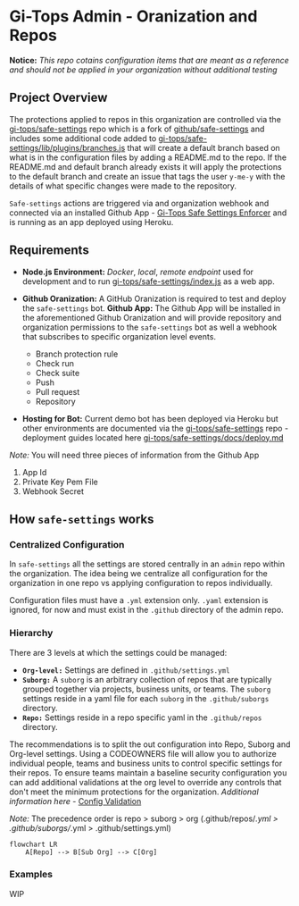 # Gi-Tops Admin - Oranization and Repos

__Notice:__ _This repo cotains configuration items that are meant as a reference and should not be
applied in your organization without additional testing_

## Project Overview

The protections applied to repos in this organization are controlled via the
[gi-tops/safe-settings](https://github.com/gi-tops/safe-settings) repo which is a fork of
[github/safe-settings](https://github.com/github/safe-settings) and includes some additional code
added to
[gi-tops/safe-settings/lib/plugins/branches.js](https://github.com/gi-tops/safe-settings/blob/main-enterprise/lib/plugins/branches.js)
that will create a default branch based on what is in the configuration files by adding a README.md
to the repo. If the README.md and default branch already exists it will apply the protections to the
default branch and create an issue that tags the user `y-me-y` with the details of what specific
changes were made to the repository.

`Safe-settings` actions are triggered via and organization
webhook and connected via an installed Github App - [Gi-Tops Safe Settings
Enforcer](https://github.com/apps/gi-tops-safe-settings-enforcer) and is running as an app
deployed using Heroku.

## Requirements

- __Node.js Environment:__  _Docker_, _local_, _remote endpoint_ used for development and to run
  [gi-tops/safe-settings/index.js](https://github.com/gi-tops/safe-settings/blob/main-enterprise/index.js)
  as a web app.
- __Github Oranization:__ A GitHub Oranization is required to test and deploy the `safe-settings`
  bot.
  __Github App:__ The Github App will be installed in the aforementioned Github Oranization and
  will provide repository and organization permissions to the `safe-settings` bot as well a webhook
  that subscribes to specific organization level events.

  - Branch protection rule
  - Check run
  - Check suite
  - Push
  - Pull request
  - Repository

- __Hosting for Bot:__  Current demo bot has been deployed via Heroku but other environments are
  documented via the [gi-tops/safe-settings](https://github.com/gi-tops/safe-settings) repo -
  deployment guides located here
  [gi-tops/safe-settings/docs/deploy.md](https://github.com/gi-tops/safe-settings/blob/main-enterprise/docs/deploy.md)

_Note:_ You will need three pieces of information from the Github App

1. App Id
1. Private Key Pem File
1. Webhook Secret

## How `safe-settings` works

### Centralized Configuration

In `safe-settings` all the settings are stored centrally in an `admin` repo within the
organization. The idea being we centralize all configuration for the organization in one repo vs
applying configuration to repos individually.

Configuration files must have a `.yml` extension only. `.yaml` extension is ignored, for now and
must exist in the `.github` directory of the admin repo.

### Hierarchy

There are 3 levels at which the settings could be managed:

- __`Org-level:`__ Settings are defined in `.github/settings.yml`
- __`Suborg:`__ A `suborg` is an arbitrary collection of repos that are typically grouped together
    via projects, business units, or teams. The `suborg` settings reside in a yaml file for each
    `suborg` in the `.github/suborgs` directory.
- __`Repo:`__ Settings reside in a repo specific yaml in the `.github/repos` directory.

The recommendations is to split the out configuration into Repo, Suborg and Org-level settings. Using a
CODEOWNERS file will allow you to authorize individual people, teams and business units to control
specific settings for their repos. To ensure teams maintain a baseline security configuration you
can add additional validations at the org level to override any controls that don't meet the
minimum protections for the organization. _Additional information here_ - [Config Validation](#config-validation)

_Note:_  The precedence order is repo > suborg > org (.github/repos/*.yml > .github/suborgs/*.yml > .github/settings.yml)

```mermaid
flowchart LR
    A[Repo] --> B[Sub Org] --> C[Org]
```

### Examples

WIP
